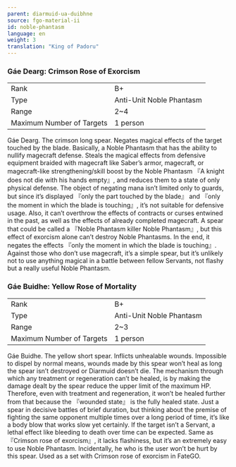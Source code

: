 ```yaml
---
parent: diarmuid-ua-duibhne
source: fgo-material-ii
id: noble-phantasm
language: en
weight: 3
translation: "King of Padoru"
---
```


### Gáe Dearg: Crimson Rose of Exorcism

<table>
  <tr><td>Rank</td><td>B+</td></tr>
  <tr><td>Type</td><td>Anti-Unit Noble Phantasm</td></tr>
  <tr><td>Range</td><td>2~4</td></tr>
  <tr><td>Maximum Number of Targets</td><td>1 person</td></tr>
</table>

Gáe Dearg.
The crimson long spear. Negates magical effects of the target touched by the blade.
Basically, a Noble Phantasm that has the ability to nullify magecraft defense.
Steals the magical effects from defensive equipment braided with magecraft like Saber’s armor, magecraft, or magecraft-like strengthening/skill boost by the Noble Phantasm 『A knight does not die with his hands empty』, and reduces them to a state of only physical defense.
The object of negating mana isn’t limited only to guards, but since it’s displayed 『only the part touched by the blade』 and 『only the moment in which the blade is touching』, it’s not suitable for defensive usage. Also, it can’t overthrow the effects of contracts or curses entwined in the past, as well as the effects of already completed magecraft. A spear that could be called a 『Noble Phantasm killer Noble Phantasm』, but this effect of exorcism alone can’t destroy Noble Phantasms. In the end, it negates the effects 『only the moment in which the blade is touching』.
Against those who don’t use magecraft, it’s a simple spear, but it’s unlikely not to use anything magical in a battle between fellow Servants, not flashy but a really useful Noble Phantasm.

### Gáe Buidhe: Yellow Rose of Mortality

<table>
  <tr><td>Rank</td><td>B+</td></tr>
  <tr><td>Type</td><td>Anti-Unit Noble Phantasm</td></tr>
  <tr><td>Range</td><td>2~3</td></tr>
  <tr><td>Maximum Number of Targets</td><td>1 person</td></tr>
</table>

Gáe Buidhe.
The yellow short spear. Inflicts unhealable wounds. Impossible to dispel by normal means, wounds made by this spear won’t heal as long the spear isn’t destroyed or Diarmuid doesn’t die.
The mechanism through which any treatment or regeneration can’t be healed, is by making the damage dealt by the spear reduce the upper limit of the maximum HP. Therefore, even with treatment and regeneration, it won’t be healed further from that because the 『wounded state』 is the fully healed state.
Just a spear in decisive battles of brief duration, but thinking about the premise of fighting the same opponent multiple times over a long period of time, it’s like a body blow that works slow yet certainly.
If the target isn’t a Servant, a lethal effect like bleeding to death over time can be expected.
Same as 『Crimson rose of exorcism』, it lacks flashiness, but it’s an extremely easy to use Noble Phantasm. Incidentally, he who is the user won’t be hurt by this spear. Used as a set with Crimson rose of exorcism in FateGO.
